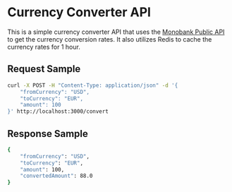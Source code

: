 # Currency Converter API

This is a simple currency converter API that uses the [Monobank Public API](https://api.monobank.ua/bank/currency) to get the currency conversion rates. It also utilizes Redis to cache the currency rates for 1 hour.

## Request Sample
```bash
curl -X POST -H "Content-Type: application/json" -d '{
    "fromCurrency": "USD",
    "toCurrency": "EUR",
    "amount": 100
}' http://localhost:3000/convert
```

## Response Sample
```bash
{
    "fromCurrency": "USD",
    "toCurrency": "EUR",
    "amount": 100,
    "convertedAmount": 88.0
}
```